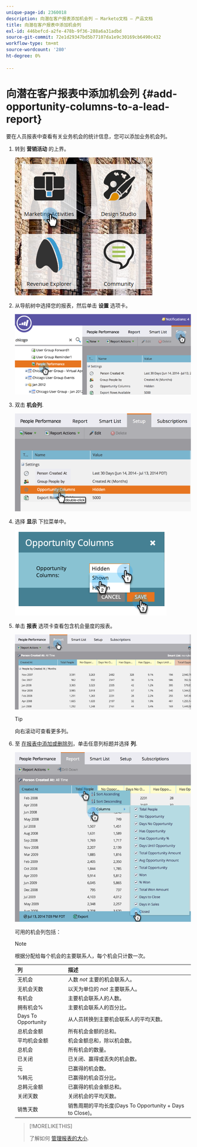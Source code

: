 ```yaml
---
unique-page-id: 2360018
description: 向潜在客户报表添加机会列 — Marketo文档 — 产品文档
title: 向潜在客户报表中添加机会列
exl-id: 446befcd-a2fe-478b-9f36-288a6a31adbd
source-git-commit: 72e1d29347bd5b77107da1e9c30169cb6490c432
workflow-type: tm+mt
source-wordcount: '280'
ht-degree: 0%

---
```


# 向潜在客户报表中添加机会列 {#add-opportunity-columns-to-a-lead-report}

要在人员报表中查看有关业务机会的统计信息，您可以添加业务机会列。

1. 转到 **营销活动** 的上界。

   ![](assets/ma.png)

1. 从导航树中选择您的报表，然后单击 **设置** 选项卡。

   ![](assets/two.png)

1. 双击 **机会列**.

   ![](assets/three.png)

1. 选择 **显示** 下拉菜单中。

   ![](assets/image2014-9-16-12-3a50-3a33.png)

1. 单击 **报表** 选项卡查看包含机会量度的报表。

   ![](assets/five.png)

   >[!TIP]
   >
   >向右滚动可查看更多列。

1. 至 [在报表中添加或删除列](/help/marketo/product-docs/reporting/basic-reporting/editing-reports/select-report-columns.md)，单击任意列标题并选择 **列**.

   ![](assets/six.png)

   可用的机会列包括：

   >[!NOTE]
   >
   >根据分配给每个机会的主要联系人，每个机会只计数一次。

   | 列 | 描述 |
   |---|---|
   | 无机会 | 人数 *not* 主要的机会联系人。 |
   | 无机会天数 | 以天为单位的 *not* 主要联系人。 |
   | 有机会 | 主要机会联系人的人数。 |
   | 拥有机会% | 主要机会联系人的百分比。 |
   | Days To Opportunity | 从人员转换到主要机会联系人的平均天数。 |
   | 总机会金额 | 所有机会金额的总和。 |
   | 平均机会金额 | 机会金额总和，除以机会数。 |
   | 总机会 | 所有机会的数量。 |
   | 已关闭 | 已关闭、赢得或丢失的机会数。 |
   | 元 | 已赢得的机会数。 |
   | %韩元 | 已赢得的机会百分比。 |
   | 总韩元金额 | 已赢得的机会金额总和。 |
   | 关闭天数 | 关闭机会的平均天数。 |
   | 销售天数 | 销售周期的平均长度(Days To Opportunity + Days to Close)。 |

   >[!MORELIKETHIS]
   >
   >了解如何 [管理报表的大小](/help/marketo/product-docs/reporting/basic-reporting/editing-reports/configure-report-size.md).
